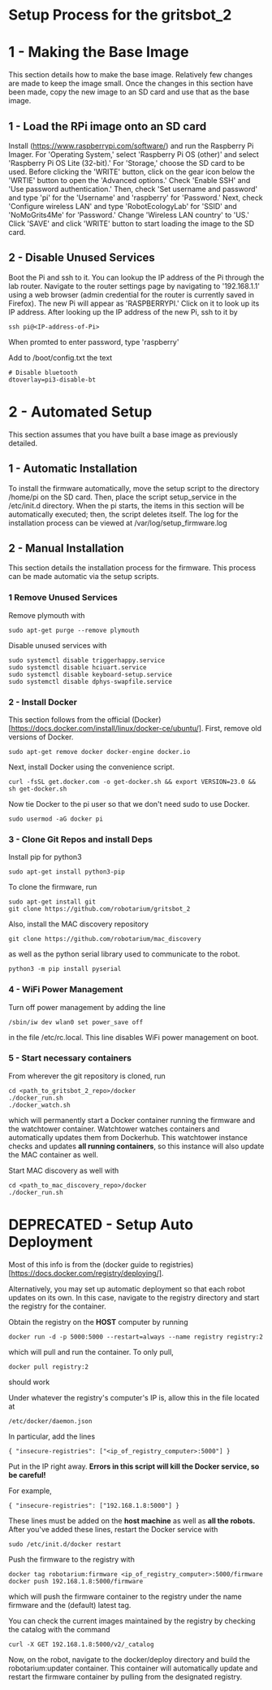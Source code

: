 # Setup Process for the gritsbot\_2

# 1 - Making the Base Image

This section details how to make the base image.  Relatively few changes are made to keep the image small.  Once the changes in this section have been made, copy the new image to an SD card and use that as the base image.

## 1 - Load the RPi image onto an SD card
Install (https://www.raspberrypi.com/software/) and run the Raspberry Pi Imager. For 'Operating System,' select 'Raspberry Pi OS (other)' and select 'Raspberry Pi OS Lite (32-bit).' For 'Storage,' choose the SD card to be used. Before clicking the 'WRITE' button, click on the gear icon below the 'WRTIE' button to open the 'Advanced options.' Check 'Enable SSH' and 'Use password authentication.' Then, check 'Set username and password' and type 'pi' for the 'Username' and 'raspberry' for 'Password.' Next, check 'Configure wireless LAN' and type 'RobotEcologyLab' for 'SSID' and 'NoMoGrits4Me' for 'Password.' Change 'Wireless LAN country' to 'US.' Click 'SAVE' and click 'WRITE' button to start loading the image to the SD card.

## 2 - Disable Unused Services

Boot the Pi and ssh to it. You can lookup the IP address of the Pi through the lab router. Navigate to the router settings page by navigating to '192.168.1.1' using a web browser (admin credential for the router is currently saved in Firefox). The new Pi will appear as 'RASPBERRYPI.' Click on it to look up its IP address. After looking up the IP address of the new Pi, ssh to it by
```
ssh pi@<IP-address-of-Pi>
```
When promted to enter password, type 'raspberry'

Add to /boot/config.txt the text

```
# Disable bluetooth
dtoverlay=pi3-disable-bt
```

# 2 - Automated Setup

This section assumes that you have built a base image as previously detailed.

## 1 - Automatic Installation

To install the firmware automatically, move the setup script to the directory /home/pi on the SD card.  Then, place the script setup\_service in the /etc/init.d directory.  When the pi starts, the items in this section will be automatically executed; then, the script deletes itself.  The log for the installation process can be viewed at /var/log/setup\_firmware.log

## 2 - Manual Installation

This section details the installation process for the firmware.  This process can be made automatic via the setup scripts.

### 1 Remove Unused Services

Remove plymouth with 

```
sudo apt-get purge --remove plymouth
```

Disable unused services with 

```
sudo systemctl disable triggerhappy.service
sudo systemctl disable hciuart.service
sudo systemctl disable keyboard-setup.service
sudo systemctl disable dphys-swapfile.service
```

### 2 - Install Docker

This section follows from the official (Docker)[https://docs.docker.com/install/linux/docker-ce/ubuntu/].  First, remove old versions of Docker.

```
sudo apt-get remove docker docker-engine docker.io
```

Next, install Docker using the convenience script.

```
curl -fsSL get.docker.com -o get-docker.sh && export VERSION=23.0 && sh get-docker.sh
```

Now tie Docker to the pi user so that we don't need sudo to use Docker.

```
sudo usermod -aG docker pi
```

### 3 - Clone Git Repos and install Deps

Install pip for python3

```
sudo apt-get install python3-pip
```

To clone the firmware, run
```
sudo apt-get install git
git clone https://github.com/robotarium/gritsbot_2
```

Also, install the MAC discovery repository
```
git clone https://github.com/robotarium/mac_discovery
```

as well as the python serial library used to communicate to the robot.

```
python3 -m pip install pyserial
```

### 4 - WiFi Power Management

Turn off power management by adding the line
```
/sbin/iw dev wlan0 set power_save off
```

in the file /etc/rc.local.  This line disables WiFi power management on boot.

### 5 - Start necessary containers

From wherever the git repository is cloned, run 
```
cd <path_to_gritsbot_2_repo>/docker
./docker_run.sh
./docker_watch.sh
```
which will permanently start a Docker container running the firmware and the watchtower container.  Watchtower watches containers and automatically updates them from Dockerhub.  This watchtower instance
checks and updates **all running containers**, so this instance will also update the MAC container as well.

Start MAC discovery as well with
```
cd <path_to_mac_discovery_repo>/docker
./docker_run.sh
```

# DEPRECATED - Setup Auto Deployment

Most of this info is from the (docker guide to registries)[https://docs.docker.com/registry/deploying/].

Alternatively, you may set up automatic deployment so that each robot updates on its own.  In this case, navigate to the registry directory and 
start the registry for the container.  

Obtain the registry on the **HOST** computer by running 
```
docker run -d -p 5000:5000 --restart=always --name registry registry:2
```
which will pull and run the container.  To only pull,
```
docker pull registry:2
```
should work

Under whatever the registry's computer's IP is, allow this in the file located at 
```
/etc/docker/daemon.json
```
In particular, add the lines
```
{ "insecure-registries": ["<ip_of_registry_computer>:5000"] }
```
Put in the IP right away.  **Errors in this script will kill the Docker service, so be careful!**

For example,
```
{ "insecure-registries": ["192.168.1.8:5000"] }
```
These lines must be added on the **host machine** as well as **all the robots.**  After you've added these lines, restart the Docker service with 
```
sudo /etc/init.d/docker restart
```

Push the firmware to the registry with 
```
docker tag robotarium:firmware <ip_of_registry_computer>:5000/firmware
docker push 192.168.1.8:5000/firmware
```
which will push the firmware container to the registry under the name firmware and the (default) latest tag.

You can check the current images maintained by the registry by checking the catalog with the command
```
curl -X GET 192.168.1.8:5000/v2/_catalog
```

Now, on the robot, navigate to the docker/deploy directory and build the robotarium:updater container.  This container will automatically update 
and restart the firmware container by pulling from the designated registry.


